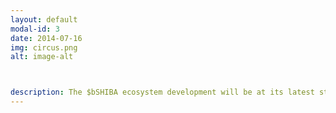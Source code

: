 ```yaml
---
layout: default
modal-id: 3
date: 2014-07-16
img: circus.png
alt: image-alt



description: The $bSHIBA ecosystem development will be at its latest stages, $bSHIBA users will be invited to test our products ($bSHIBA NFT marketplace and Pepemoon payments gateway).
---
```

